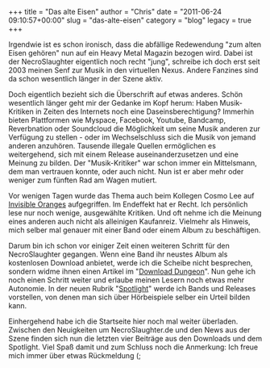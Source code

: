 +++
title = "Das alte Eisen"
author = "Chris"
date = "2011-06-24 09:10:57+00:00"
slug = "das-alte-eisen"
category = "blog"
legacy = true
+++

Irgendwie ist es schon ironisch, dass die abfällige Redewendung "zum alten Eisen gehören" nun auf ein Heavy Metal Magazin bezogen wird. Dabei ist der NecroSlaughter eigentlich noch recht "jung", schreibe ich doch erst seit 2003 meinen Senf zur Musik in den virtuellen Nexus. Andere Fanzines sind da schon wesentlich länger in der Szene aktiv.

Doch eigentlich bezieht sich die Überschrift auf etwas anderes. Schön wesentlich länger geht mir der Gedanke im Kopf herum: Haben Musik-Kritiken in Zeiten des Internets noch eine Daseinsberechtigung? Immerhin bieten Plattformen wie Myspace, Facebook, Youtube, Bandcamp, Reverbnation oder Soundcloud die Möglichkeit um seine Musik anderen zur Verfügung zu stellen - oder im Wechselschluss sich die Musik von jemand anderen anzuhören. Tausende illegale Quellen ermöglichen es weitergehend, sich mit einem Release auseinanderzusetzen und eine Meinung zu bilden.
Der "Musik-Kritiker" war schon immer ein Mittelsmann, dem man vertrauen konnte, oder auch nicht. Nun ist er aber mehr oder weniger zum fünften Rad am Wagen mutiert.

Vor wenigen Tagen wurde das Thema auch beim Kollegen Cosmo Lee auf <a href="http://www.invisibleoranges.com/2011/06/are-album-reviews-obsolete/">Invisible Oranges</a> aufgegriffen. Im Endeffekt hat er Recht. Ich persönlich lese nur noch wenige, ausgewählte Kritiken. Und oft nehme ich die Meinung eines anderen auch nicht als alleinigen Kaufanreiz. Vielmehr als Hinweis, mich selber mal genauer mit einer Band oder einem Album zu beschäftigen.

Darum bin ich schon vor einiger Zeit einen weiteren Schritt für den NecroSlaughter gegangen. Wenn eine Band ihr neustes Album als kostenlosen Download anbietet, werde ich die Scheibe nicht besprechen, sondern widme ihnen einen Artikel im "<a href="http://necroslaughter.de/category/download-dungeon/">Download Dungeon</a>".
Nun gehe ich noch einen Schritt weiter und erlaube meinen Lesern noch etwas mehr Autonomie. In der neuen Rubrik "<a href="http://necroslaughter.de/category/spotlight/">Spotlight</a>" werde ich Bands und Releases vorstellen, von denen man sich über Hörbeispiele selber ein Urteil bilden kann.

Einhergehend habe ich die Startseite hier noch mal weiter überladen. Zwischen den Neuigkeiten um NecroSlaughter.de und den News aus der Szene finden sich nun die letzten vier Beiträge aus den Downloads und dem Spotlight. Viel Spaß damit und zum Schluss noch die Anmerkung: Ich freue mich immer über etwas Rückmeldung (;

